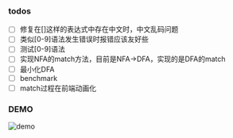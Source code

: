 ### todos

+ [ ] 修复在[]这样的表达式中存在中文时，中文乱码问题
+ [ ] 类似[0-9]语法发生错误时报错应该友好些
+ [ ] 测试[0-9]语法
+ [ ] 实现NFA的match方法，目前是NFA->DFA，实现的是DFA的match
+ [ ] 最小化DFA
+ [ ] benchmark
+ [ ] match过程在前端动画化

### DEMO

![demo](https://s1.ax1x.com/2022/09/09/vLtLGj.png)